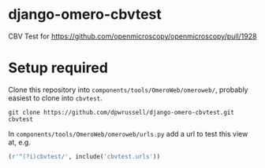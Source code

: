 django-omero-cbvtest
====================

CBV Test for https://github.com/openmicroscopy/openmicroscopy/pull/1928

Setup required
==============

Clone this repository into `components/tools/OmeroWeb/omeroweb/`, probably easiest to clone into `cbvtest`.

```
git clone https://github.com/dpwrussell/django-omero-cbvtest.git cbvtest
```

In `components/tools/OmeroWeb/omeroweb/urls.py` add a url to test this view at, e.g.

```python
(r'^(?i)cbvtest/', include('cbvtest.urls'))
```

